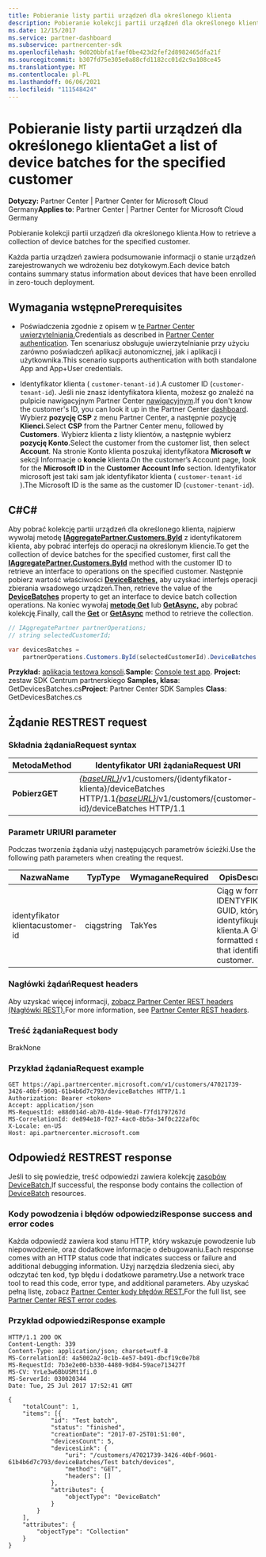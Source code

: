 ```yaml
---
title: Pobieranie listy partii urządzeń dla określonego klienta
description: Pobieranie kolekcji partii urządzeń dla określonego klienta.
ms.date: 12/15/2017
ms.service: partner-dashboard
ms.subservice: partnercenter-sdk
ms.openlocfilehash: 9d020bbfa1faef0be423d2fef2d8982465dfa21f
ms.sourcegitcommit: b307fd75e305e0a88cfd1182cc01d2c9a108ce45
ms.translationtype: MT
ms.contentlocale: pl-PL
ms.lasthandoff: 06/06/2021
ms.locfileid: "111548424"
---
```

# <a name="get-a-list-of-device-batches-for-the-specified-customer"></a><span data-ttu-id="1a3cb-103">Pobieranie listy partii urządzeń dla określonego klienta</span><span class="sxs-lookup"><span data-stu-id="1a3cb-103">Get a list of device batches for the specified customer</span></span>

<span data-ttu-id="1a3cb-104">**Dotyczy:** Partner Center | Partner Center for Microsoft Cloud Germany</span><span class="sxs-lookup"><span data-stu-id="1a3cb-104">**Applies to**: Partner Center | Partner Center for Microsoft Cloud Germany</span></span>

<span data-ttu-id="1a3cb-105">Pobieranie kolekcji partii urządzeń dla określonego klienta.</span><span class="sxs-lookup"><span data-stu-id="1a3cb-105">How to retrieve a collection of device batches for the specified customer.</span></span>

<span data-ttu-id="1a3cb-106">Każda partia urządzeń zawiera podsumowanie informacji o stanie urządzeń zarejestrowanych we wdrożeniu bez dotykowym.</span><span class="sxs-lookup"><span data-stu-id="1a3cb-106">Each device batch contains summary status information about devices that have been enrolled in zero-touch deployment.</span></span>

## <a name="prerequisites"></a><span data-ttu-id="1a3cb-107">Wymagania wstępne</span><span class="sxs-lookup"><span data-stu-id="1a3cb-107">Prerequisites</span></span>

- <span data-ttu-id="1a3cb-108">Poświadczenia zgodnie z opisem w [te Partner Center uwierzytelniania.](partner-center-authentication.md)</span><span class="sxs-lookup"><span data-stu-id="1a3cb-108">Credentials as described in [Partner Center authentication](partner-center-authentication.md).</span></span> <span data-ttu-id="1a3cb-109">Ten scenariusz obsługuje uwierzytelnianie przy użyciu zarówno poświadczeń aplikacji autonomicznej, jak i aplikacji i użytkownika.</span><span class="sxs-lookup"><span data-stu-id="1a3cb-109">This scenario supports authentication with both standalone App and App+User credentials.</span></span>

- <span data-ttu-id="1a3cb-110">Identyfikator klienta ( `customer-tenant-id` ).</span><span class="sxs-lookup"><span data-stu-id="1a3cb-110">A customer ID (`customer-tenant-id`).</span></span> <span data-ttu-id="1a3cb-111">Jeśli nie znasz identyfikatora klienta, możesz go znaleźć na pulpicie nawigacyjnym Partner Center [nawigacyjnym](https://partner.microsoft.com/dashboard).</span><span class="sxs-lookup"><span data-stu-id="1a3cb-111">If you don't know the customer's ID, you can look it up in the Partner Center [dashboard](https://partner.microsoft.com/dashboard).</span></span> <span data-ttu-id="1a3cb-112">Wybierz **pozycję CSP** z menu Partner Center, a następnie pozycję **Klienci.**</span><span class="sxs-lookup"><span data-stu-id="1a3cb-112">Select **CSP** from the Partner Center menu, followed by **Customers**.</span></span> <span data-ttu-id="1a3cb-113">Wybierz klienta z listy klientów, a następnie wybierz **pozycję Konto**.</span><span class="sxs-lookup"><span data-stu-id="1a3cb-113">Select the customer from the customer list, then select **Account**.</span></span> <span data-ttu-id="1a3cb-114">Na stronie Konto klienta poszukaj identyfikatora **Microsoft w** sekcji Informacje o **koncie** klienta.</span><span class="sxs-lookup"><span data-stu-id="1a3cb-114">On the customer’s Account page, look for the **Microsoft ID** in the **Customer Account Info** section.</span></span> <span data-ttu-id="1a3cb-115">Identyfikator microsoft jest taki sam jak identyfikator klienta ( `customer-tenant-id` ).</span><span class="sxs-lookup"><span data-stu-id="1a3cb-115">The Microsoft ID is the same as the customer ID  (`customer-tenant-id`).</span></span>

## <a name="c"></a><span data-ttu-id="1a3cb-116">C\#</span><span class="sxs-lookup"><span data-stu-id="1a3cb-116">C\#</span></span>

<span data-ttu-id="1a3cb-117">Aby pobrać kolekcję partii urządzeń dla określonego klienta, najpierw wywołaj metodę [**IAggregatePartner.Customers.ById**](/dotnet/api/microsoft.store.partnercenter.customers.icustomercollection.byid) z identyfikatorem klienta, aby pobrać interfejs do operacji na określonym kliencie.</span><span class="sxs-lookup"><span data-stu-id="1a3cb-117">To get the collection of device batches for the specified customer, first call the [**IAggregatePartner.Customers.ById**](/dotnet/api/microsoft.store.partnercenter.customers.icustomercollection.byid) method with the customer ID to retrieve an interface to operations on the specified customer.</span></span> <span data-ttu-id="1a3cb-118">Następnie pobierz wartość właściwości [**DeviceBatches,**](/dotnet/api/microsoft.store.partnercenter.customers.icustomer.devicebatches) aby uzyskać interfejs operacji zbierania wsadowego urządzeń.</span><span class="sxs-lookup"><span data-stu-id="1a3cb-118">Then, retrieve the value of the [**DeviceBatches**](/dotnet/api/microsoft.store.partnercenter.customers.icustomer.devicebatches) property to get an interface to device batch collection operations.</span></span> <span data-ttu-id="1a3cb-119">Na koniec wywołaj [**metodę Get**](/dotnet/api/microsoft.store.partnercenter.devicesdeployment.idevicesbatchcollection.get) lub [**GetAsync,**](/dotnet/api/microsoft.store.partnercenter.devicesdeployment.idevicesbatchcollection.getasync) aby pobrać kolekcję.</span><span class="sxs-lookup"><span data-stu-id="1a3cb-119">Finally, call the [**Get**](/dotnet/api/microsoft.store.partnercenter.devicesdeployment.idevicesbatchcollection.get) or [**GetAsync**](/dotnet/api/microsoft.store.partnercenter.devicesdeployment.idevicesbatchcollection.getasync) method to retrieve the collection.</span></span>

``` csharp
// IAggregatePartner partnerOperations;
// string selectedCustomerId;

var devicesBatches =
    partnerOperations.Customers.ById(selectedCustomerId).DeviceBatches.Get();
```

<span data-ttu-id="1a3cb-120">**Przykład:** [aplikacja testowa konsoli](console-test-app.md).</span><span class="sxs-lookup"><span data-stu-id="1a3cb-120">**Sample**: [Console test app](console-test-app.md).</span></span> <span data-ttu-id="1a3cb-121">**Project:** zestaw SDK Centrum partnerskiego **Samples, klasa**: GetDevicesBatches.cs</span><span class="sxs-lookup"><span data-stu-id="1a3cb-121">**Project**: Partner Center SDK Samples **Class**: GetDevicesBatches.cs</span></span>

## <a name="rest-request"></a><span data-ttu-id="1a3cb-122">Żądanie REST</span><span class="sxs-lookup"><span data-stu-id="1a3cb-122">REST request</span></span>

### <a name="request-syntax"></a><span data-ttu-id="1a3cb-123">Składnia żądania</span><span class="sxs-lookup"><span data-stu-id="1a3cb-123">Request syntax</span></span>

| <span data-ttu-id="1a3cb-124">Metoda</span><span class="sxs-lookup"><span data-stu-id="1a3cb-124">Method</span></span>  | <span data-ttu-id="1a3cb-125">Identyfikator URI żądania</span><span class="sxs-lookup"><span data-stu-id="1a3cb-125">Request URI</span></span>                                                                                   |
|---------|-----------------------------------------------------------------------------------------------|
| <span data-ttu-id="1a3cb-126">**Pobierz**</span><span class="sxs-lookup"><span data-stu-id="1a3cb-126">**GET**</span></span> | <span data-ttu-id="1a3cb-127">[*{baseURL}*](partner-center-rest-urls.md)/v1/customers/{identyfikator-klienta}/deviceBatches HTTP/1.1</span><span class="sxs-lookup"><span data-stu-id="1a3cb-127">[*{baseURL}*](partner-center-rest-urls.md)/v1/customers/{customer-id}/deviceBatches HTTP/1.1</span></span> |

### <a name="uri-parameter"></a><span data-ttu-id="1a3cb-128">Parametr URI</span><span class="sxs-lookup"><span data-stu-id="1a3cb-128">URI parameter</span></span>

<span data-ttu-id="1a3cb-129">Podczas tworzenia żądania użyj następujących parametrów ścieżki.</span><span class="sxs-lookup"><span data-stu-id="1a3cb-129">Use the following path parameters when creating the request.</span></span>

| <span data-ttu-id="1a3cb-130">Nazwa</span><span class="sxs-lookup"><span data-stu-id="1a3cb-130">Name</span></span>        | <span data-ttu-id="1a3cb-131">Typ</span><span class="sxs-lookup"><span data-stu-id="1a3cb-131">Type</span></span>   | <span data-ttu-id="1a3cb-132">Wymagane</span><span class="sxs-lookup"><span data-stu-id="1a3cb-132">Required</span></span> | <span data-ttu-id="1a3cb-133">Opis</span><span class="sxs-lookup"><span data-stu-id="1a3cb-133">Description</span></span>                                           |
|-------------|--------|----------|-------------------------------------------------------|
| <span data-ttu-id="1a3cb-134">identyfikator klienta</span><span class="sxs-lookup"><span data-stu-id="1a3cb-134">customer-id</span></span> | <span data-ttu-id="1a3cb-135">ciąg</span><span class="sxs-lookup"><span data-stu-id="1a3cb-135">string</span></span> | <span data-ttu-id="1a3cb-136">Tak</span><span class="sxs-lookup"><span data-stu-id="1a3cb-136">Yes</span></span>      | <span data-ttu-id="1a3cb-137">Ciąg w formacie IDENTYFIKATORA GUID, który identyfikuje klienta.</span><span class="sxs-lookup"><span data-stu-id="1a3cb-137">A GUID-formatted string that identifies the customer.</span></span> |

### <a name="request-headers"></a><span data-ttu-id="1a3cb-138">Nagłówki żądań</span><span class="sxs-lookup"><span data-stu-id="1a3cb-138">Request headers</span></span>

<span data-ttu-id="1a3cb-139">Aby uzyskać więcej informacji, [zobacz Partner Center REST headers (Nagłówki REST).](headers.md)</span><span class="sxs-lookup"><span data-stu-id="1a3cb-139">For more information, see [Partner Center REST headers](headers.md).</span></span>

### <a name="request-body"></a><span data-ttu-id="1a3cb-140">Treść żądania</span><span class="sxs-lookup"><span data-stu-id="1a3cb-140">Request body</span></span>

<span data-ttu-id="1a3cb-141">Brak</span><span class="sxs-lookup"><span data-stu-id="1a3cb-141">None</span></span>

### <a name="request-example"></a><span data-ttu-id="1a3cb-142">Przykład żądania</span><span class="sxs-lookup"><span data-stu-id="1a3cb-142">Request example</span></span>

```http
GET https://api.partnercenter.microsoft.com/v1/customers/47021739-3426-40bf-9601-61b4b6d7c793/deviceBatches HTTP/1.1
Authorization: Bearer <token>
Accept: application/json
MS-RequestId: e88d014d-ab70-41de-90a0-f7fd1797267d
MS-CorrelationId: de894e18-f027-4ac0-8b5a-34f0c222af0c
X-Locale: en-US
Host: api.partnercenter.microsoft.com
```

## <a name="rest-response"></a><span data-ttu-id="1a3cb-143">Odpowiedź REST</span><span class="sxs-lookup"><span data-stu-id="1a3cb-143">REST response</span></span>

<span data-ttu-id="1a3cb-144">Jeśli to się powiedzie, treść odpowiedzi zawiera kolekcję [zasobów DeviceBatch.](device-deployment-resources.md#devicebatch)</span><span class="sxs-lookup"><span data-stu-id="1a3cb-144">If successful, the response body contains the collection of [DeviceBatch](device-deployment-resources.md#devicebatch) resources.</span></span>

### <a name="response-success-and-error-codes"></a><span data-ttu-id="1a3cb-145">Kody powodzenia i błędów odpowiedzi</span><span class="sxs-lookup"><span data-stu-id="1a3cb-145">Response success and error codes</span></span>

<span data-ttu-id="1a3cb-146">Każda odpowiedź zawiera kod stanu HTTP, który wskazuje powodzenie lub niepowodzenie, oraz dodatkowe informacje o debugowaniu.</span><span class="sxs-lookup"><span data-stu-id="1a3cb-146">Each response comes with an HTTP status code that indicates success or failure and additional debugging information.</span></span> <span data-ttu-id="1a3cb-147">Użyj narzędzia śledzenia sieci, aby odczytać ten kod, typ błędu i dodatkowe parametry.</span><span class="sxs-lookup"><span data-stu-id="1a3cb-147">Use a network trace tool to read this code, error type, and additional parameters.</span></span> <span data-ttu-id="1a3cb-148">Aby uzyskać pełną listę, zobacz [Partner Center kody błędów REST.](error-codes.md)</span><span class="sxs-lookup"><span data-stu-id="1a3cb-148">For the full list, see [Partner Center REST error codes](error-codes.md).</span></span>

### <a name="response-example"></a><span data-ttu-id="1a3cb-149">Przykład odpowiedzi</span><span class="sxs-lookup"><span data-stu-id="1a3cb-149">Response example</span></span>

```http
HTTP/1.1 200 OK
Content-Length: 339
Content-Type: application/json; charset=utf-8
MS-CorrelationId: 4a5002a2-0c1b-4e57-b491-dbcf19c0e7b8
MS-RequestId: 7b3e2e00-b330-4480-9d84-59ace713427f
MS-CV: YrLe3w6BbUSMt1fi.0
MS-ServerId: 030020344
Date: Tue, 25 Jul 2017 17:52:41 GMT

{
    "totalCount": 1,
    "items": [{
            "id": "Test batch",
            "status": "finished",
            "creationDate": "2017-07-25T01:51:00",
            "devicesCount": 5,
            "devicesLink": {
                "uri": "/customers/47021739-3426-40bf-9601-61b4b6d7c793/deviceBatches/Test batch/devices",
                "method": "GET",
                "headers": []
            },
            "attributes": {
                "objectType": "DeviceBatch"
            }
        }
    ],
    "attributes": {
        "objectType": "Collection"
    }
}
```
